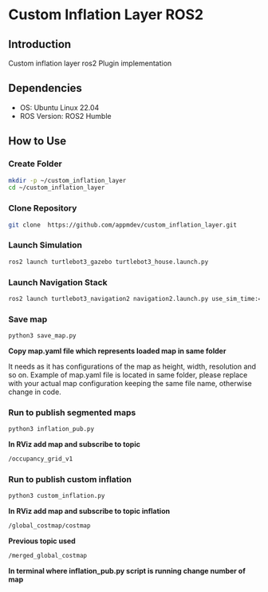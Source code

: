 # Custom Inflation Layer ROS2



## Introduction

Custom inflation layer ros2 Plugin implementation 

## Dependencies

- OS: Ubuntu Linux 22.04
- ROS Version: ROS2 Humble

## How to Use

### Create Folder

```bash
mkdir -p ~/custom_inflation_layer
cd ~/custom_inflation_layer
```

### Clone Repository

```bash
git clone  https://github.com/appmdev/custom_inflation_layer.git
```

### Launch Simulation 

```bash
ros2 launch turtlebot3_gazebo turtlebot3_house.launch.py
```

### Launch Navigation Stack

```bash
ros2 launch turtlebot3_navigation2 navigation2.launch.py use_sim_time:=True map:=map.yaml
```

### Save map

```bash
python3 save_map.py
```


**Copy map.yaml file which represents loaded map in same folder**

It needs as it has configurations of the map  as height, width, resolution and so on. Example of map.yaml file is located in same folder, please replace with your actual map configuration keeping the same file name, otherwise change in code.

### Run to publish segmented maps

```bash
python3 inflation_pub.py
```

**In RViz add map and subscribe to topic**
```bash
/occupancy_grid_v1
```

### Run to publish custom inflation

```bash
python3 custom_inflation.py
```

**In RViz add map and subscribe to topic inflation**
```bash
/global_costmap/costmap
```
**Previous topic used**
```bash
/merged_global_costmap
```
**In terminal where inflation_pub.py script is running change number of map**
